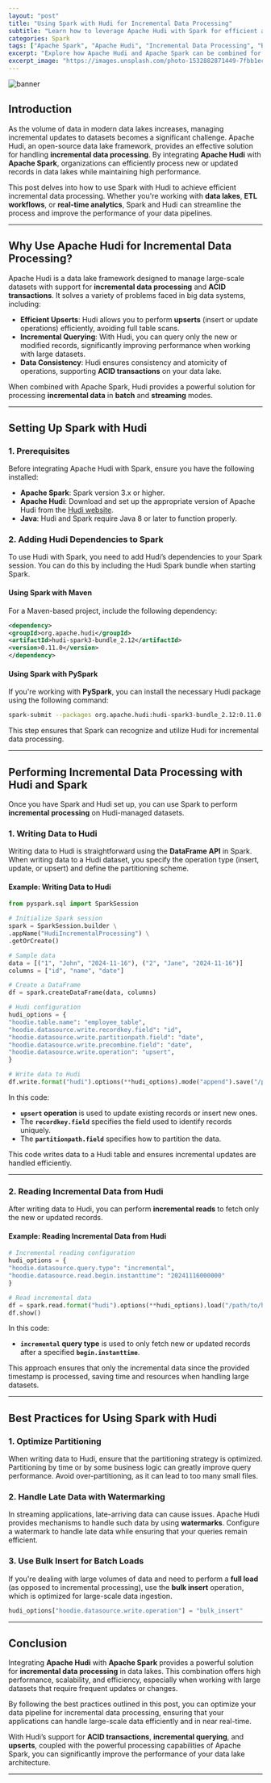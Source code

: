 ```yaml
---
layout: "post"
title: "Using Spark with Hudi for Incremental Data Processing"
subtitle: "Learn how to leverage Apache Hudi with Spark for efficient and scalable incremental data processing"
categories: Spark
tags: ["Apache Spark", "Apache Hudi", "Incremental Data Processing", "Big Data", "Data Lakes", "ETL"]
excerpt: "Explore how Apache Hudi and Apache Spark can be combined for handling incremental data processing in data lakes with high efficiency."
excerpt_image: "https://images.unsplash.com/photo-1532882871449-7fbb1ec36d48"
---
```

![banner](https://images.unsplash.com/photo-1532882871449-7fbb1ec36d48)

## Introduction

As the volume of data in modern data lakes increases, managing incremental updates to datasets becomes a significant challenge. Apache Hudi, an open-source data lake framework, provides an effective solution for handling **incremental data processing**. By integrating **Apache Hudi** with **Apache Spark**, organizations can efficiently process new or updated records in data lakes while maintaining high performance.

This post delves into how to use Spark with Hudi to achieve efficient incremental data processing. Whether you're working with **data lakes**, **ETL workflows**, or **real-time analytics**, Spark and Hudi can streamline the process and improve the performance of your data pipelines.

---

## Why Use Apache Hudi for Incremental Data Processing?

Apache Hudi is a data lake framework designed to manage large-scale datasets with support for **incremental data processing** and **ACID transactions**. It solves a variety of problems faced in big data systems, including:
- **Efficient Upserts**: Hudi allows you to perform **upserts** (insert or update operations) efficiently, avoiding full table scans.
- **Incremental Querying**: With Hudi, you can query only the new or modified records, significantly improving performance when working with large datasets.
- **Data Consistency**: Hudi ensures consistency and atomicity of operations, supporting **ACID transactions** on your data lake.

When combined with Apache Spark, Hudi provides a powerful solution for processing **incremental data** in **batch** and **streaming** modes.

---

## Setting Up Spark with Hudi

### 1. Prerequisites

Before integrating Apache Hudi with Spark, ensure you have the following installed:
- **Apache Spark**: Spark version 3.x or higher.
- **Apache Hudi**: Download and set up the appropriate version of Apache Hudi from the [Hudi website](https://hudi.apache.org/).
- **Java**: Hudi and Spark require Java 8 or later to function properly.

### 2. Adding Hudi Dependencies to Spark

To use Hudi with Spark, you need to add Hudi’s dependencies to your Spark session. You can do this by including the Hudi Spark bundle when starting Spark.

#### Using Spark with Maven

For a Maven-based project, include the following dependency:

```xml
<dependency>
<groupId>org.apache.hudi</groupId>
<artifactId>hudi-spark3-bundle_2.12</artifactId>
<version>0.11.0</version>
</dependency>
```

#### Using Spark with PySpark

If you're working with **PySpark**, you can install the necessary Hudi package using the following command:

```bash
spark-submit --packages org.apache.hudi:hudi-spark3-bundle_2.12:0.11.0 your_script.py
```

This step ensures that Spark can recognize and utilize Hudi for incremental data processing.

---

## Performing Incremental Data Processing with Hudi and Spark

Once you have Spark and Hudi set up, you can use Spark to perform **incremental processing** on Hudi-managed datasets.

### 1. Writing Data to Hudi

Writing data to Hudi is straightforward using the **DataFrame API** in Spark. When writing data to a Hudi dataset, you specify the operation type (insert, update, or upsert) and define the partitioning scheme.

#### Example: Writing Data to Hudi

```python
from pyspark.sql import SparkSession

# Initialize Spark session
spark = SparkSession.builder \
.appName("HudiIncrementalProcessing") \
.getOrCreate()

# Sample data
data = [("1", "John", "2024-11-16"), ("2", "Jane", "2024-11-16")]
columns = ["id", "name", "date"]

# Create a DataFrame
df = spark.createDataFrame(data, columns)

# Hudi configuration
hudi_options = {
"hoodie.table.name": "employee_table",
"hoodie.datasource.write.recordkey.field": "id",
"hoodie.datasource.write.partitionpath.field": "date",
"hoodie.datasource.write.precombine.field": "date",
"hoodie.datasource.write.operation": "upsert",
}

# Write data to Hudi
df.write.format("hudi").options(**hudi_options).mode("append").save("/path/to/hudi/table")
```

In this code:
- **`upsert` operation** is used to update existing records or insert new ones.
- The **`recordkey.field`** specifies the field used to identify records uniquely.
- The **`partitionpath.field`** specifies how to partition the data.

This code writes data to a Hudi table and ensures incremental updates are handled efficiently.

---

### 2. Reading Incremental Data from Hudi

After writing data to Hudi, you can perform **incremental reads** to fetch only the new or updated records.

#### Example: Reading Incremental Data from Hudi

```python
# Incremental reading configuration
hudi_options = {
"hoodie.datasource.query.type": "incremental",
"hoodie.datasource.read.begin.instanttime": "20241116000000"
}

# Read incremental data
df = spark.read.format("hudi").options(**hudi_options).load("/path/to/hudi/table/*")
df.show()
```

In this code:
- **`incremental` query type** is used to only fetch new or updated records after a specified **`begin.instanttime`**.

This approach ensures that only the incremental data since the provided timestamp is processed, saving time and resources when handling large datasets.

---

## Best Practices for Using Spark with Hudi

### 1. Optimize Partitioning

When writing data to Hudi, ensure that the partitioning strategy is optimized. Partitioning by time or by some business logic can greatly improve query performance. Avoid over-partitioning, as it can lead to too many small files.

### 2. Handle Late Data with Watermarking

In streaming applications, late-arriving data can cause issues. Apache Hudi provides mechanisms to handle such data by using **watermarks**. Configure a watermark to handle late data while ensuring that your queries remain efficient.

### 3. Use Bulk Insert for Batch Loads

If you're dealing with large volumes of data and need to perform a **full load** (as opposed to incremental processing), use the **bulk insert** operation, which is optimized for large-scale data ingestion.

```python
hudi_options["hoodie.datasource.write.operation"] = "bulk_insert"
```

---

## Conclusion

Integrating **Apache Hudi** with **Apache Spark** provides a powerful solution for **incremental data processing** in data lakes. This combination offers high performance, scalability, and efficiency, especially when working with large datasets that require frequent updates or changes.

By following the best practices outlined in this post, you can optimize your data pipeline for incremental data processing, ensuring that your applications can handle large-scale data efficiently and in near real-time.

With Hudi’s support for **ACID transactions**, **incremental querying**, and **upserts**, coupled with the powerful processing capabilities of Apache Spark, you can significantly improve the performance of your data lake architecture.

---

